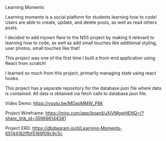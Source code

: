 Learning Moments

Learning moments is a social platform for students learning how to code! 
Users are able to create, update, and delete posts, as well as read others posts.

I decided to add myown flare to the NSS project by making it relevant to learning how to code, as well as add small touches like additional styling, user photos, small touches like that!

This project was one of the first time I built a front-end application using React from scratch!

I learned so much from this project, primarily managing state using react hooks.

This project has a separate repository for the database.json file where data is contained. 
All data is obtained via fetch calls to database.json file.

Video Demo: https://youtu.be/MOaoMMW_P8k

Project Wireframe: https://miro.com/app/board/uXjVMgwHENQ=/?share_link_id=359696144381

Project ERD: https://dbdiagram.io/d/Learning-Moments-65144182ffbf5169f09c9c5c
